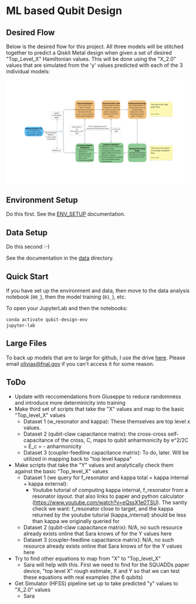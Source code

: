 # ML based Qubit Design

## Desired Flow

Below is the desired flow for this project. All three models will be stitched together to predict a Qiskit Metal design when given a set of desired "Top_Level_X" Hamiltonian values. This will be done using the "X_2.0" values that are simulated from the 'y' values predicted with each of the 3 individual models:

![Desired Flow](desired_flow.png)

## Environment Setup

Do this first. See the [ENV_SETUP](ENV_SETUP.md) documentation.

## Data Setup

Do this second :-) 

See the documentation in the [data](data) directory.

## Quick Start

If you have set up the environment and data, then move to the data analysis notebook (`00_`), then the model training (`01_`), etc.

To open your JupyterLab and then the notebooks:

```
conda activate qubit-design-env
jupyter-lab
```

## Large Files
To back up models that are to large for github, I use the drive [here](https://drive.google.com/drive/folders/1WVHR4b4g1M4xdOUghbwNKrABafRz-YaQ?usp=sharing). Please email olivias@fnal.gov if you can't access it for some reason.

## ToDo
- Update with reccomendations from Giuseppe to reduce randomness and introduce more determinicity into training
- Make third set of scripts that take the "X" values and map to the basic "Top_level_X" values
  - Dataset 1 (w_resonator and kappa): These themselves are top level x values.
  - Dataset 2 (qubit-claw capacitance matrix): the cross-cross self-capacitance of the cross, C, maps to qubit anharmonicity by e^2/2C = E_c = - anharmonicity
  - Dataset 3 (coupler-feedline capacitance matrix): To do, later. Will be utilized in mapping back to "top level kappa"
- Make scripts that take the "Y" values and analytically check them against the basic "Top_level_X" values
  - Dataset 1 (we query for f_resonator and kappa total = kappa internal + kappa external):
    - Youtube tutorial of computing kappa internal, f_resonator from a resonator *layout*. that also links to paper and python calculator (https://www.youtube.com/watch?v=eQssX1e0TSU). The sanity check we want: f_resonator close to target, and the kappa returned by the youtube tutorial (kappa_internal) should be less than kappa we originally queried for 
  - Dataset 2 (qubit-claw capacitance matrix): N/A, no such resource already exists online that Sara knows of for the Y values here
  - Dataset 3 (coupler-feedline capacitance matrix): N/A, no such resource already exists online that Sara knows of for the Y values here
- Try to find other equations to map from "X" to "Top_level_X"
  - Sara will help with this. First we need to find for the SQUADDs paper device, "top level X" rough estimate, X and Y so that we can test these equations with real examples (the 6 qubits)
- Get Simulator (HFSS) pipeline set up to take predicted "y" values to "X_2.0" values
  - Sara
